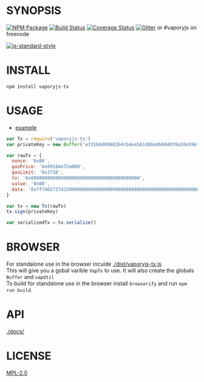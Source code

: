 # SYNOPSIS 
[![NPM Package](https://img.shields.io/npm/v/vaporyjs-tx.svg?style=flat-square)](https://www.npmjs.org/package/vaporyjs-tx)
[![Build Status](https://img.shields.io/travis/vaporyjs/vaporyjs-tx.svg?branch=master&style=flat-square)](https://travis-ci.org/vaporyjs/vaporyjs-tx)
[![Coverage Status](https://img.shields.io/coveralls/vaporyjs/vaporyjs-tx.svg?style=flat-square)](https://coveralls.io/r/vaporyjs/vaporyjs-tx)
[![Gitter](https://img.shields.io/gitter/room/vapory/vaporyjs-lib.svg?style=flat-square)](https://gitter.im/vapory/vaporyjs-lib) or #vaporyjs on freenode  

[![js-standard-style](https://cdn.rawgit.com/feross/standard/master/badge.svg)](https://github.com/feross/standard)  

# INSTALL
`npm install vaporyjs-tx`

# USAGE

  - [example](https://github.com/vaporyjs/vaporyjs-tx/blob/master/examples/transactions.js)

```javascript
var Tx = require('vaporyjs-tx')
var privateKey = new Buffer('e331b6d69882b4cb4ea581d88e0b604039a3de5967688d3dcffdd2270c0fd109', 'hex')

var rawTx = {
  nonce: '0x00',
  gasPrice: '0x09184e72a000', 
  gasLimit: '0x2710',
  to: '0x0000000000000000000000000000000000000000', 
  value: '0x00', 
  data: '0x7f7465737432000000000000000000000000000000000000000000000000000000600057'
}

var tx = new Tx(rawTx)
tx.sign(privateKey)

var serializedTx = tx.serialize()
```

# BROWSER  
For standalone use in the browser inculde [./dist/vaporyjs-tx.js](https://github.com/vaporyjs/vaporyjs-tx/blob/master/dist/vaporyjs-tx.js)  
This will give you a gobal varible `VapTx` to use. It will also create the globals `Buffer` and `vapUtil`  
To build for standalone use in the browser install `browserify` and run `npm run build`.

# API
[./docs/](./docs/index.md)

# LICENSE
[MPL-2.0](https://tldrlegal.com/license/mozilla-public-license-2.0-(mpl-2))
